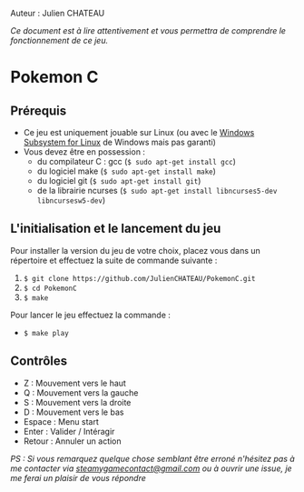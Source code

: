 Auteur : Julien CHATEAU

_Ce document est à lire attentivement et vous permettra de comprendre le fonctionnement de ce jeu._

# __Pokemon C__

## Prérequis

* Ce jeu est uniquement jouable sur Linux (ou avec le [Windows Subsystem for Linux](https://en.wikipedia.org/wiki/Windows_Subsystem_for_Linux) de Windows mais pas garanti)
* Vous devez être en possession :
  * du compilateur C : gcc (`$ sudo apt-get install gcc`)
  * du logiciel make (`$ sudo apt-get install make`)
  * du logiciel git (`$ sudo apt-get install git`)
  * de la librairie ncurses (`$ sudo apt-get install libncurses5-dev libncursesw5-dev`)

## L'initialisation et le lancement du jeu

Pour installer la version du jeu de votre choix, placez vous dans un répertoire et effectuez la suite de commande suivante :

1. `$ git clone https://github.com/JulienCHATEAU/PokemonC.git`
2. `$ cd PokemonC`
3. `$ make`

Pour lancer le jeu effectuez la commande :

- `$ make play`

## Contrôles

- Z : Mouvement vers le haut
- Q : Mouvement vers la gauche
- S : Mouvement vers la droite
- D : Mouvement vers le bas
- Espace : Menu start
- Enter : Valider / Intéragir
- Retour : Annuler un action

*PS : Si vous remarquez quelque chose semblant être erroné n'hésitez pas à me contacter via steamygamecontact@gmail.com ou à ouvrir une issue, je me ferai un plaisir de vous répondre*
